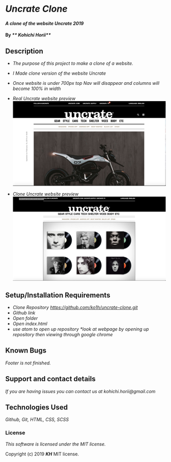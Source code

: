 # _Uncrate Clone_

#### _A clone of the website Uncrate 2019_

#### By _** Kohichi Horii**_

## Description

* _The purpose of this project to make a clone of a website._

* _I Made clone version of the website Uncrate_
* _Once website is under 700px top Nav will disappear and columns will become 100% in width_

* _Real Uncrate website preview_
![Screen Shot](img/screenshot1.png)

* _Clone Uncrate website preview_
![Screen Shot](img/screenshot2.png)

## Setup/Installation Requirements

* _Clone Repository https://github.com/ko1h/uncrate-clone.git_
* _Github link_
* _Open folder_
* _Open index.html_
* _use atom to open up repository *look at webpage by opening up repository then viewing through google chrome_

## Known Bugs

_Footer is not finished._

## Support and contact details

_If you are having issues you can contact us at kohichi.horii@gmail.com_

## Technologies Used

_Github, Git, HTML, CSS, SCSS_


### License

*This software is licensed under the MIT license.*

Copyright (c) 2019 **_KH_** MIT license.
